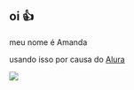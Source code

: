 ## oi 👍

meu nome é Amanda

usando isso por causa do [Alura](https://www.alura.com.br)


![](https://media1.tenor.com/m/LQTnHuNNQwYAAAAC/laughing.gif)
